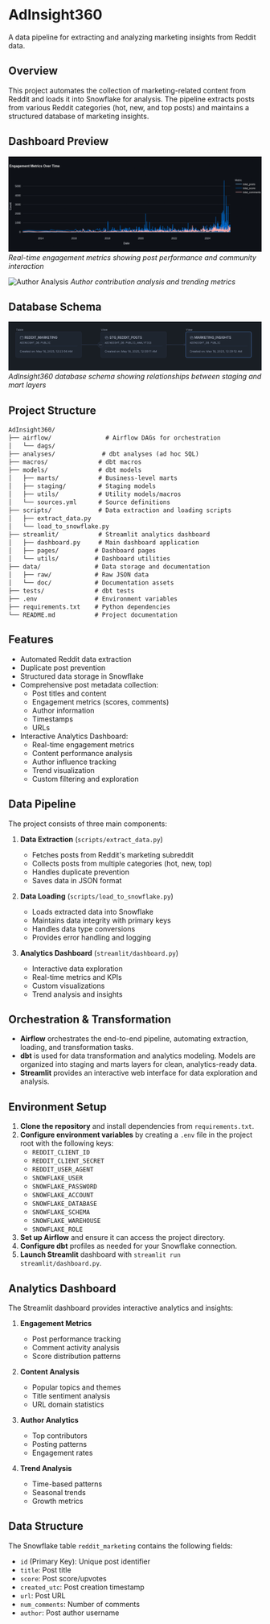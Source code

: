 # AdInsight360

A data pipeline for extracting and analyzing marketing insights from Reddit data.

## Overview

This project automates the collection of marketing-related content from Reddit and loads it into Snowflake for analysis. The pipeline extracts posts from various Reddit categories (hot, new, and top posts) and maintains a structured database of marketing insights.

## Dashboard Preview

![Engagement Metrics](data/doc/newplot.png)
*Real-time engagement metrics showing post performance and community interaction*

![Author Analysis](data/doc/newplot%20(1).png)
*Author contribution analysis and trending metrics*

## Database Schema

![Database Schema](data/doc/ADINSIGHT_DB.png)
*AdInsight360 database schema showing relationships between staging and mart layers*

## Project Structure

```
AdInsight360/
├── airflow/               # Airflow DAGs for orchestration
│   └── dags/
├── analyses/             # dbt analyses (ad hoc SQL)
├── macros/              # dbt macros
├── models/              # dbt models
│   ├── marts/           # Business-level marts
│   ├── staging/         # Staging models
│   ├── utils/           # Utility models/macros
│   └── sources.yml      # Source definitions
├── scripts/             # Data extraction and loading scripts
│   ├── extract_data.py
│   └── load_to_snowflake.py
├── streamlit/           # Streamlit analytics dashboard
│   ├── dashboard.py     # Main dashboard application
│   ├── pages/          # Dashboard pages
│   └── utils/          # Dashboard utilities
├── data/               # Data storage and documentation
│   ├── raw/            # Raw JSON data
│   └── doc/            # Documentation assets
├── tests/              # dbt tests
├── .env                # Environment variables
├── requirements.txt    # Python dependencies
└── README.md           # Project documentation
```

## Features

- Automated Reddit data extraction
- Duplicate post prevention
- Structured data storage in Snowflake
- Comprehensive post metadata collection:
  - Post titles and content
  - Engagement metrics (scores, comments)
  - Author information
  - Timestamps
  - URLs
- Interactive Analytics Dashboard:
  - Real-time engagement metrics
  - Content performance analysis
  - Author influence tracking
  - Trend visualization
  - Custom filtering and exploration

## Data Pipeline

The project consists of three main components:

1. **Data Extraction** (`scripts/extract_data.py`)
   - Fetches posts from Reddit's marketing subreddit
   - Collects posts from multiple categories (hot, new, top)
   - Handles duplicate prevention
   - Saves data in JSON format

2. **Data Loading** (`scripts/load_to_snowflake.py`)
   - Loads extracted data into Snowflake
   - Maintains data integrity with primary keys
   - Handles data type conversions
   - Provides error handling and logging

3. **Analytics Dashboard** (`streamlit/dashboard.py`)
   - Interactive data exploration
   - Real-time metrics and KPIs
   - Custom visualizations
   - Trend analysis and insights

## Orchestration & Transformation

- **Airflow** orchestrates the end-to-end pipeline, automating extraction, loading, and transformation tasks.
- **dbt** is used for data transformation and analytics modeling. Models are organized into staging and marts layers for clean, analytics-ready data.
- **Streamlit** provides an interactive web interface for data exploration and analysis.

## Environment Setup

1. **Clone the repository** and install dependencies from `requirements.txt`.
2. **Configure environment variables** by creating a `.env` file in the project root with the following keys:
   - `REDDIT_CLIENT_ID`
   - `REDDIT_CLIENT_SECRET`
   - `REDDIT_USER_AGENT`
   - `SNOWFLAKE_USER`
   - `SNOWFLAKE_PASSWORD`
   - `SNOWFLAKE_ACCOUNT`
   - `SNOWFLAKE_DATABASE`
   - `SNOWFLAKE_SCHEMA`
   - `SNOWFLAKE_WAREHOUSE`
   - `SNOWFLAKE_ROLE`
3. **Set up Airflow** and ensure it can access the project directory.
4. **Configure dbt** profiles as needed for your Snowflake connection.
5. **Launch Streamlit** dashboard with `streamlit run streamlit/dashboard.py`.

## Analytics Dashboard

The Streamlit dashboard provides interactive analytics and insights:

1. **Engagement Metrics**
   - Post performance tracking
   - Comment activity analysis
   - Score distribution patterns

2. **Content Analysis**
   - Popular topics and themes
   - Title sentiment analysis
   - URL domain statistics

3. **Author Analytics**
   - Top contributors
   - Posting patterns
   - Engagement rates

4. **Trend Analysis**
   - Time-based patterns
   - Seasonal trends
   - Growth metrics

## Data Structure

The Snowflake table `reddit_marketing` contains the following fields:
- `id` (Primary Key): Unique post identifier
- `title`: Post title
- `score`: Post score/upvotes
- `created_utc`: Post creation timestamp
- `url`: Post URL
- `num_comments`: Number of comments
- `author`: Post author username


